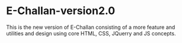 # E-Challan-version2.0

This is the new version of E-Challan consisting of a more feature and utilities and design using core HTML, CSS, JQuerry and JS concepts.
